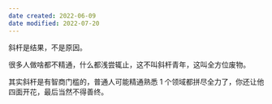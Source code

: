 ```yaml
---
date created: 2022-06-09
date modified: 2022-07-20
---
```


斜杆是结果，不是原因。

很多人做啥都不精通，什么都浅尝辄止，这不叫斜杆青年，这叫全方位废物。

其实斜杆是有智商门槛的，普通人可能精通熟悉 1 个领域都拼尽全力了，你还让他四面开花，最后当然不得善终。
